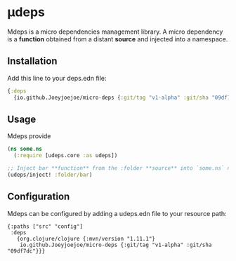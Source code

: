 # µdeps

Mdeps is a micro dependencies management library. A micro dependency
is a **function** obtained from a distant **source** and injected into a
namespace.

## Installation

Add this line to your deps.edn file:

```clojure
{:deps
  {io.github.Joeyjoejoe/micro-deps {:git/tag "v1-alpha" :git/sha "09df7dc"}}}
```

## Usage

Mdeps provide

```clojure
(ns some.ns
  (:require [udeps.core :as udeps])

;; Inject bar **function** from the :folder **source** into `some.ns` namespace
(udeps/inject! :folder/bar)
```

## Configuration

Mdeps can be configured by adding a udeps.edn file to your resource path:

```edn
{:paths ["src" "config"]
 :deps
   {org.clojure/clojure {:mvn/version "1.11.1"}
    io.github.Joeyjoejoe/micro-deps {:git/tag "v1-alpha" :git/sha "09df7dc"}}}
```
